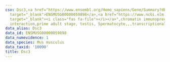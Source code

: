 ```yaml
---
csv: Dsc3,<a href="https://www.ensembl.org/Homo_sapiens/Gene/Summary?db=core;g=ENSMUSG00000059898"
  target="_blank">ENSMUSG00000059898</a>,<a href="https://www.ncbi.nlm.nih.gov/pubmed/25450459"
  target="_blank"><i class="fas fa-file"></i></a>",chromatin immunoprecipitation assay,direct
  interaction,prime adult stage, testis, Spermatocyte,,,transcriptional regulation,
data_alias: Dsc3
data_id: ENSMUSG00000059898
data_numevidence: 1
data_species: Mus musculus
data_taxid: '10090'
title: Dsc3
---
```


